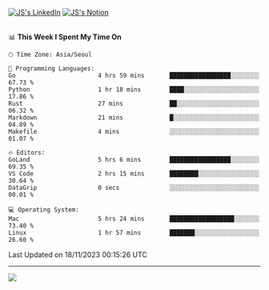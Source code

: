 
[![JS's LinkedIn](https://img.shields.io/badge/LinkedIn-blue?style=for-the-badge&logo=linkedin)](https://www.linkedin.com/in/jaeseung-lee-5a2a32139/) 
[![JS's Notion](https://img.shields.io/badge/Notion-black?style=for-the-badge&logo=notion)](https://bit.ly/ljswiki1) <br><br>
<!-- ![JS's GitHub stats](https://github-readme-stats-lemon-five.vercel.app/api?username=tkxkd0159&hide=contribs,prs,stars,issues&show_icons=true&theme=react&include_all_commits=true)   -->
<!-- ![Top Langs](https://github-readme-stats-lemon-five.vercel.app/api/top-langs/?username=tkxkd0159&layout=compact&hide=jupyter%20notebook,scss,html,css&langs_count=10)  -->


<!--START_SECTION:waka-->
📊 **This Week I Spent My Time On** 

```text
🕑︎ Time Zone: Asia/Seoul

💬 Programming Languages: 
Go                       4 hrs 59 mins       █████████████████░░░░░░░░   67.73 % 
Python                   1 hr 18 mins        ████░░░░░░░░░░░░░░░░░░░░░   17.86 % 
Rust                     27 mins             ██░░░░░░░░░░░░░░░░░░░░░░░   06.32 % 
Markdown                 21 mins             █░░░░░░░░░░░░░░░░░░░░░░░░   04.89 % 
Makefile                 4 mins              ░░░░░░░░░░░░░░░░░░░░░░░░░   01.07 % 

🔥 Editors: 
GoLand                   5 hrs 6 mins        █████████████████░░░░░░░░   69.35 % 
VS Code                  2 hrs 15 mins       ████████░░░░░░░░░░░░░░░░░   30.64 % 
DataGrip                 0 secs              ░░░░░░░░░░░░░░░░░░░░░░░░░   00.01 % 

💻 Operating System: 
Mac                      5 hrs 24 mins       ██████████████████░░░░░░░   73.40 % 
Linux                    1 hr 57 mins        ███████░░░░░░░░░░░░░░░░░░   26.60 % 
```


 Last Updated on 18/11/2023 00:15:26 UTC
<!--END_SECTION:waka-->

---
<a href="https://github.com/tkxkd0159/dsalgo">
  <img align="center" src="https://github-readme-stats-lemon-five.vercel.app/api/pin/?username=tkxkd0159&repo=dsalgo&theme=react" />
</a>


<!---
- 🔭 I’m currently working on ...
- 🌱 I’m currently learning blockchain and distributed network
- 👯 I’m looking to collaborate on ...
- 🤔 I’m looking for help with ...
- 💬 Ask me about ...
- 📫 How to reach me: ...
- 😄 Pronouns: ...
- ⚡ Fun fact: ...
-->

